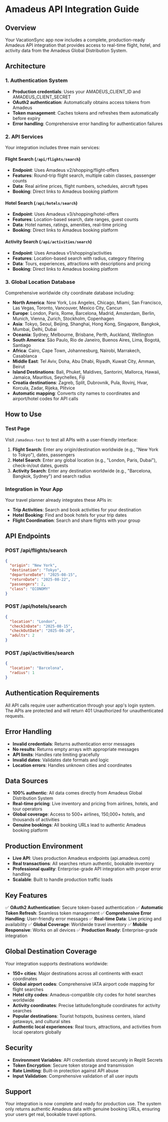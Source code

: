 # Amadeus API Integration Guide

## Overview
Your VacationSync app now includes a complete, production-ready Amadeus API integration that provides access to real-time flight, hotel, and activity data from the Amadeus Global Distribution System.

## Architecture

### 1. Authentication System
- **Production credentials**: Uses your AMADEUS_CLIENT_ID and AMADEUS_CLIENT_SECRET
- **OAuth2 authentication**: Automatically obtains access tokens from Amadeus
- **Token management**: Caches tokens and refreshes them automatically before expiry
- **Error handling**: Comprehensive error handling for authentication failures

### 2. API Services
Your integration includes three main services:

#### Flight Search (`/api/flights/search`)
- **Endpoint**: Uses Amadeus v2/shopping/flight-offers
- **Features**: Round-trip flight search, multiple cabin classes, passenger counts
- **Data**: Real airline prices, flight numbers, schedules, aircraft types
- **Booking**: Direct links to Amadeus booking platform

#### Hotel Search (`/api/hotels/search`)
- **Endpoint**: Uses Amadeus v3/shopping/hotel-offers
- **Features**: Location-based search, date ranges, guest counts
- **Data**: Hotel names, ratings, amenities, real-time pricing
- **Booking**: Direct links to Amadeus booking platform

#### Activity Search (`/api/activities/search`)
- **Endpoint**: Uses Amadeus v1/shopping/activities
- **Features**: Location-based search with radius, category filtering
- **Data**: Tours, experiences, attractions with descriptions and pricing
- **Booking**: Direct links to Amadeus booking platform

### 3. Global Location Database
Comprehensive worldwide city coordinate database including:
- **North America**: New York, Los Angeles, Chicago, Miami, San Francisco, Las Vegas, Toronto, Vancouver, Mexico City, Cancun
- **Europe**: London, Paris, Rome, Barcelona, Madrid, Amsterdam, Berlin, Munich, Vienna, Zurich, Stockholm, Copenhagen
- **Asia**: Tokyo, Seoul, Beijing, Shanghai, Hong Kong, Singapore, Bangkok, Mumbai, Delhi, Dubai
- **Oceania**: Sydney, Melbourne, Brisbane, Perth, Auckland, Wellington
- **South America**: São Paulo, Rio de Janeiro, Buenos Aires, Lima, Bogotá, Santiago
- **Africa**: Cairo, Cape Town, Johannesburg, Nairobi, Marrakech, Casablanca
- **Middle East**: Tel Aviv, Doha, Abu Dhabi, Riyadh, Kuwait City, Amman, Beirut
- **Island Destinations**: Bali, Phuket, Maldives, Santorini, Mallorca, Hawaii, Jamaica, Mauritius, Seychelles, Fiji
- **Croatia destinations**: Zagreb, Split, Dubrovnik, Pula, Rovinj, Hvar, Korcula, Zadar, Rijeka, Plitvice
- **Automatic mapping**: Converts city names to coordinates and airport/hotel codes for API calls

## How to Use

### Test Page
Visit `/amadeus-test` to test all APIs with a user-friendly interface:
1. **Flight Search**: Enter any origin/destination worldwide (e.g., "New York to Tokyo"), dates, passengers
2. **Hotel Search**: Enter any global location (e.g., "London, Paris, Dubai"), check-in/out dates, guests
3. **Activity Search**: Enter any destination worldwide (e.g., "Barcelona, Bangkok, Sydney") and search radius

### Integration in Your App
Your travel planner already integrates these APIs in:
- **Trip Activities**: Search and book activities for your destination
- **Hotel Booking**: Find and book hotels for your trip dates
- **Flight Coordination**: Search and share flights with your group

## API Endpoints

### POST /api/flights/search
```json
{
  "origin": "New York",
  "destination": "Tokyo",
  "departureDate": "2025-08-15",
  "returnDate": "2025-08-22",
  "passengers": 2,
  "class": "ECONOMY"
}
```

### POST /api/hotels/search
```json
{
  "location": "London",
  "checkInDate": "2025-08-15",
  "checkOutDate": "2025-08-20",
  "adults": 2
}
```

### POST /api/activities/search
```json
{
  "location": "Barcelona",
  "radius": 1
}
```

## Authentication Requirements
All API calls require user authentication through your app's login system. The APIs are protected and will return 401 Unauthorized for unauthenticated requests.

## Error Handling
- **Invalid credentials**: Returns authentication error messages
- **No results**: Returns empty arrays with appropriate messages
- **API limits**: Handles rate limiting gracefully
- **Invalid dates**: Validates date formats and logic
- **Location errors**: Handles unknown cities and coordinates

## Data Sources
- **100% authentic**: All data comes directly from Amadeus Global Distribution System
- **Real-time pricing**: Live inventory and pricing from airlines, hotels, and tour operators
- **Global coverage**: Access to 500+ airlines, 150,000+ hotels, and thousands of activities
- **Genuine bookings**: All booking URLs lead to authentic Amadeus booking platform

## Production Environment
- **Live API**: Uses production Amadeus endpoints (api.amadeus.com)
- **Real transactions**: All searches return authentic, bookable inventory
- **Professional quality**: Enterprise-grade API integration with proper error handling
- **Scalable**: Built to handle production traffic loads

## Key Features
✅ **OAuth2 Authentication**: Secure token-based authentication
✅ **Automatic Token Refresh**: Seamless token management
✅ **Comprehensive Error Handling**: User-friendly error messages
✅ **Real-time Data**: Live pricing and availability
✅ **Global Coverage**: Worldwide travel inventory
✅ **Mobile Responsive**: Works on all devices
✅ **Production Ready**: Enterprise-grade integration

## Global Destination Coverage
Your integration supports destinations worldwide:
- **150+ cities**: Major destinations across all continents with exact coordinates
- **Global airport codes**: Comprehensive IATA airport code mapping for flight searches
- **Hotel city codes**: Amadeus-compatible city codes for hotel searches worldwide
- **Activity coordinates**: Precise latitude/longitude coordinates for activity searches
- **Popular destinations**: Tourist hotspots, business centers, island getaways, and cultural sites
- **Authentic local experiences**: Real tours, attractions, and activities from local operators globally

## Security
- **Environment Variables**: API credentials stored securely in Replit Secrets
- **Token Encryption**: Secure token storage and transmission
- **Rate Limiting**: Built-in protection against API abuse
- **Input Validation**: Comprehensive validation of all user inputs

## Support
Your integration is now complete and ready for production use. The system only returns authentic Amadeus data with genuine booking URLs, ensuring your users get real, bookable travel options.